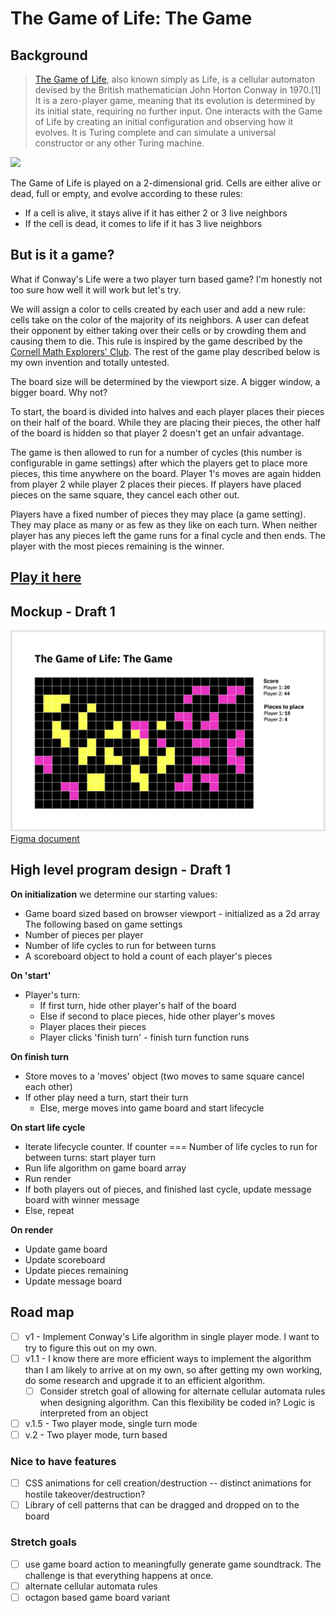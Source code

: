 # The Game of Life: The Game

## Background

> [The Game of Life](https://en.wikipedia.org/wiki/Conway%27s_Game_of_Life), also known simply as Life, is a cellular automaton devised by the British mathematician John Horton Conway in 1970.[1] It is a zero-player game, meaning that its evolution is determined by its initial state, requiring no further input. One interacts with the Game of Life by creating an initial configuration and observing how it evolves. It is Turing complete and can simulate a universal constructor or any other Turing machine.

<img src="https://upload.wikimedia.org/wikipedia/commons/e/e5/Gospers_glider_gun.gif">

The Game of Life is played on a 2-dimensional grid. Cells are either alive or dead, full or empty, and evolve according to these rules:
* If a cell is alive, it stays alive if it has either 2 or 3 live neighbors
* If the cell is dead, it comes to life if it has 3 live neighbors


## But is it a game?

What if Conway's Life were a two player turn based game? I'm honestly not too sure how well it will work but let's try. 

We will assign a color to cells created by each user and add a new rule: cells take on the color of the majority of its neighbors. A user can defeat their opponent by either taking over their cells or by crowding them and causing them to die. This rule is inspired by the game described by the [Cornell Math Explorers' Club](http://pi.math.cornell.edu/~lipa/mec/lesson6.html). The rest of the game play described below is my own invention and totally untested.

The board size will be determined by the viewport size. A bigger window, a bigger board. Why not?

To start, the board is divided into halves and each player places their pieces on their half of the board. While they are placing their pieces, the other half of the board is hidden so that player 2 doesn't get an unfair advantage. 

The game is then allowed to run for a number of cycles (this number is configurable in game settings) after which the players get to place more pieces, this time anywhere on the board. Player 1's moves are again hidden from player 2 while player 2 places their pieces. If players have placed pieces on the same square, they cancel each other out. 

Players have a fixed number of pieces they may place (a game setting). They may place as many or as few as they like on each turn. When neither player has any pieces left the game runs for a final cycle and then ends. The player with the most pieces remaining is the winner. 

## [Play it here](https://fraserpage.github.io/the-game-of-life-the-game/)

## Mockup - Draft 1
<img src="docs/mockup.png">
<a href="https://www.figma.com/file/qr4g6X5nYcG97pEG1GGE64/The-Game-of-Life-The-Game">Figma document</a>

## High level program design - Draft 1

**On initialization** we determine our starting values:
* Game board sized based on browser viewport - initialized as a 2d array
The following based on game settings
* Number of pieces per player
* Number of life cycles to run for between turns
* A scoreboard object to hold a count of each player's pieces

**On 'start'** 
* Player's turn:
  * If first turn, hide other player's half of the board
  * Else if second to place pieces, hide other player's moves
  * Player places their pieces
  * Player clicks 'finish turn' - finish turn function runs

**On finish turn**
* Store moves to a 'moves' object (two moves to same square cancel each other)
* If other play need a turn, start their turn
  * Else, merge moves into game board and start lifecycle

**On start life cycle**
* Iterate lifecycle counter. If counter === Number of life cycles to run for between turns: start player turn
* Run life algorithm on game board array
* Run render
* If both players out of pieces, and finished last cycle, update message board with winner message
* Else, repeat

**On render**
* Update game board
* Update scoreboard
* Update pieces remaining
* Update message board

## Road map
- [ ] v1 - Implement Conway's Life algorithm in single player mode. I want to try to figure this out on my own. 
- [ ] v1.1 - I know there are more efficient ways to implement the algorithm than I am likely to arrive at on my own, so after getting my own working, do some research and upgrade it to an efficient algorithm.
    - [ ] Consider stretch goal of allowing for alternate cellular automata rules when designing algorithm. Can this flexibility be coded in? Logic is interpreted from an object 
- [ ] v.1.5 - Two player mode, single turn mode
- [ ] v.2 - Two player mode, turn based

### Nice to have features
- [ ] CSS animations for cell creation/destruction -- distinct animations for hostile takeover/destruction?
- [ ] Library of cell patterns that can be dragged and dropped on to the board

### Stretch goals 
- [ ] use game board action to meaningfully generate game soundtrack. The challenge is that everything happens at once. 
- [ ] alternate cellular automata rules
- [ ] octagon based game board variant